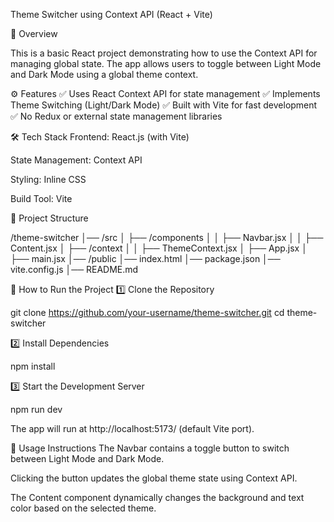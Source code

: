 Theme Switcher using Context API (React + Vite)

📌 Overview

This is a basic React project demonstrating how to use the Context API for managing global state. The app allows users to toggle between Light Mode and Dark Mode using a global theme context.

⚙️ Features
✅ Uses React Context API for state management
✅ Implements Theme Switching (Light/Dark Mode)
✅ Built with Vite for fast development
✅ No Redux or external state management libraries

🛠️ Tech Stack
Frontend: React.js (with Vite)

State Management: Context API

Styling: Inline CSS

Build Tool: Vite

📂 Project Structure

/theme-switcher
│── /src
│   ├── /components
│   │   ├── Navbar.jsx
│   │   ├── Content.jsx
│   ├── /context
│   │   ├── ThemeContext.jsx
│   ├── App.jsx
│   ├── main.jsx
│── /public
│── index.html
│── package.json
│── vite.config.js
│── README.md


🚀 How to Run the Project
1️⃣ Clone the Repository

git clone https://github.com/your-username/theme-switcher.git
cd theme-switcher


2️⃣ Install Dependencies

npm install


3️⃣ Start the Development Server

npm run dev


The app will run at http://localhost:5173/ (default Vite port).

📜 Usage Instructions
The Navbar contains a toggle button to switch between Light Mode and Dark Mode.

Clicking the button updates the global theme state using Context API.

The Content component dynamically changes the background and text color based on the selected theme.

